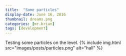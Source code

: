 ```yaml
---
title:  "Some particles"
display-date: June 16, 2016
thumbnail: dreams.png
categories: [mr.brian]
tags: [development]
---
```

Testing some particles on the level.
{% include img.html src="images/posts/particles.png" alt="hall" %}
<!--end-preview-->
